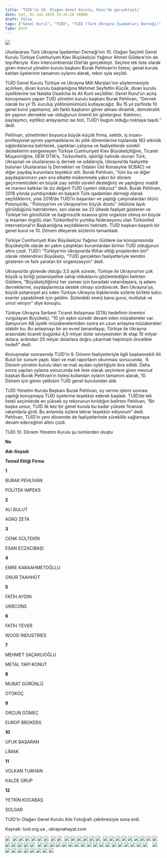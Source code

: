 ```yaml
---
title: 'TUİD’in 10. Olağan Genel Kurulu, Kiev’de gerçekleşti'
date: Sat, 01 Jun 2019 19:35:20 +0000
draft: false
tags: ["Genel Kurul", "TUİD", "TUİD (Türk Ukrayna İşadamları Derneği)", "Türk Toplumu", "Ukrayna", "Ukrayna Türk Toplumu", "Yağmur Ahmet Güldere"]
type: post
---
```


![](https://burakpehlivan.org/wp-content/uploads/2019/06/WhatsApp-Image-2019-06-01-at-17.45.46.jpeg)

Uluslararası Türk Ukrayna İşadamları Derneği’nin 10. Olağan Seçimli Genel Kurulu Türkiye Cumhuriyeti Kiev Büyükelçisi Yağmur Ahmet Güldere’nin de teşrifleriyle  Kiev Intercontinental Otel’de gerçekleşti. Seçime tek liste olarak giren mevcut yönetim kurulu başkanı Burak Pehlivan’ın listesi, genel kurula katılan üyelerinin tamamını oylarını alarak, rekor oyla seçildi.

TUİD Genel Kurulu Türkiye ve Ukrayna Milli Marşları’nın söylenmesiyle açılırken, divan kurulu başkanlığına Mehmet Seyfettin Küçük, divan kurulu üyeliklerine ise Natalia Osadcha ile Ali Kunt seçildiler. Genel Kurul’un açılış konuşmasını yapan TUİD yönetim kurulu başkanı Burak Pehlivan, ‘’Dernek olarak bu yıl 15. kuruluş yıldönümümüzü kutlayacağız. Bu 15 yıl zarfında 10 genel kurul yapmamız, altı farklı başkanın görev alması dinamik, demokratik bir yapının dernekte var olduğunun önemli bir göstergesi. Katılımcı, paylaşımcı, eşitlikçi anlayışımız ise bizi, TUİD’i bugün olduğu noktaya taşıdı.’’ dedi.

Pehlivan, yönetimleri boyunca büyük-küçük firma, sektör, iş insanı-profesyonel ayrımı yapmadıklarını iki yıllık dönemlerine toplamda 182 etkinlik sığdırdıklarına belirterek, yaptıkları çalışma ve faaliyetlerde sürekli desteklerini esirgemeyen Türkiye Cumhuriyeti Kiev Büyükelçiliğine, Ticaret Müşavirliğine, DEİK DTİK’e, Türkonfed’e, işbirliği halinde olunan Türk, Ukraynalı ve uluslararası iş dernek ve odalarıyla, Ukrayna’da faaliyette bulunan Uluslararası İş Dernekleri ve Odaları Üst Konseyine (ICBAC) ve diğer paydaş kurumlara teşekkür etti. Burak Pehlivan, ‘’tüm bu ve diğer paydaşlarımızın yanı sıra elbette mükemmele yakın bir dönem geçirmemizdeki en büyük pay sahibi sürekli desteğiniz ve yaptığınız maddi ve manevi katkılar ile siz değerli TUİD üyeleri oldunuz’’ dedi. Burak Pehlivan, 2018 yılında yurtdışındaki en başarılı Türk işadamları derneği olarak seçildiklerini, yine 2018’de TUİD’in başarıları ve yaptığı çalışmalardan ötürü Polonya’da, ''Polonya’nın ve Ukrayna’nın büyük dostu'' ödülüne layık görüldüğünü hatırlatırken, son olarak ise 22 ülkede faaliyet gösteren ve Türkiye'nin gönüllülük ve bağımsızlık esasına göre organize olmuş en büyük iş insanları örgütü olan Türkonfed’in yurtdışı federasyonu olan Türkonfed International’ın Başkanlığına seçildiklerini hatırlattı. TUİD başkanı başarılı bir genel kurul ve 10. Dönem dileyerek sözlerini tamamladı.

Türkiye Cumhuriyeti Kiev Büyükelçisi Yağmur Güldere ise konuşmasında Büyükelçilik olarak en yakın çalıştıkları kurumlardan birinin TUİD olduğunun altını çizdi. TUİD’i “Türkiye’nin Ukrayna’da iftihar ettiği projelerden biri” olarak nitelendiren Büyükelçi, “TUİD gerçekten faaliyetleriyle kendini gösteren ve fark yaratan bir organizasyon” dedi.

Ukrayna’da görevde olduğu 3,5 aylık sürede, Türkiye ile Ukrayna’nın çok büyük iş birliği potansiyeline sahip olduklarını gözlemlediğini belirten Güldere, “Büyükelçiliğimiz her zaman için buradaki vatandaşlara, iş adamı derneklerine, soydaşlarımıza destek olmayı sürdürecek. Ben Ukrayna’ya, büyük potansiyel arz eden Türkiye-Ukrayna ilişkilerinde sizlerle birlikte kalıcı eserler yapabilmek için geldim. Sizlerdeki enerji bana gurur, mutluluk ve umut veriyor” diye konuştu.

Türkiye-Ukrayna Serbest Ticaret Anlaşması (STA) hedefinin önemini vurgulayan Büyükelçi, “10 yılı aşkın süredir devam eden müzakereler var.  Sanıyorum AB üyelik müzakerelerinden sonra en uzun anlaşma müzakereleri olabilir bu. Bu anlaşmayı bir an evvel tamamlayıp, Türkiye ile Ukrayna arasındaki ticareti bugünkü 4,5 milyar dolar seviyesinden ilk etap 10 milyar dolara, ardından 20 milyar dolarlara doğru çıkarmak hepimizin öncelikle hedefi” dedi.

Konuşmalar sonrasında TUİD’in 9. Dönem faaliyetleriyle ilgili başkanvekili Ali Bulut bir sunum yaptı. İdari ve mali raporların okunması sonucunda,  9. Dönem yönetim kurulu idari ve mali açıdan oybirliğiyle ibra edildi. Daha sonra yapılan oylama sonucunda tek liste olarak seçimlere giren mevcut başkan Burak Pehlivan’ın listesi kullanılan oyların tamamını alarak, 10. Dönem için görev yetkisini TUİD genel kurulundan aldı.

TUİD Yönetim Kurulu Başkanı Burak Pehlivan, oy verme işlemi sonrası yaptığı konuşmaya TUİD üyelerine teşekkür ederek başladı. TUİD’de tek listeli seçimlerde en yüksek oy rekorunun kırıldığını belirten Pehlivan, “Bir başka unsur, TUİD ilk kez bir genel kurula bu kadar yüksek finansal rakamlarla girdi. Bu anlamda sizlere tekrar teşekkür ediyorum” dedi. Pehlivan, TUİD’in yeni dönemde de faaliyetlerinde süreklilik sağlamaya devam edeceğinin altını çizdi.

TUİD 10. Dönem Yönetim Kurulu şu isimlerden oluştu






































































**No**

**Adı-Soyadı**

**Temsil Ettiği Firma**

**1**

BURAK PEHLİVAN

POLİTEK IMPEKS

**2**

ALİ BULUT

AGRO ZETA

**3**

CENK GÜLTEKİN

ESAN ECZACIBAŞI

**4**

EMRE KARAAHMETOĞLLU

ONUR TAAHHÜT

**5**

FATİH AYDIN

UKRCONS

**6**

FATİH TEVER

WOOD INDUSTRIES

**7**

MEHMET SAÇAKLIOĞLU

METAL YAPI KONUT

**8**

MURAT GÜRÜNLÜ

OTOKOÇ

**9**

ORÇUN GÖMEÇ

EUROP BROKERS

**10**

UFUK BAŞARAN

LİMAK

**11**

VOLKAN TURHAN

KALDE GRUP

**12**

YETKİN KOCABAŞ

SOLGAR


TUİD’in Olağan Genel Kurulu Aile Fotoğrafı çekilmesiyle sona erdi.

Kaynak: tuid.org.ua , ukraynahayat.com

![](https://burakpehlivan.org/wp-content/uploads/2019/06/IMG_3215-3-Копировать.jpg)  ![](https://burakpehlivan.org/wp-content/uploads/2019/06/IMG_3226-7-Копировать.jpg) ![](https://burakpehlivan.org/wp-content/uploads/2019/06/IMG_3229-8-Копировать.jpg) ![](https://burakpehlivan.org/wp-content/uploads/2019/06/IMG_3261-21-Копировать.jpg) ![](https://burakpehlivan.org/wp-content/uploads/2019/06/IMG_3276-26-Копировать.jpg) ![](https://burakpehlivan.org/wp-content/uploads/2019/06/IMG_3330-48-Копировать.jpg) ![](https://burakpehlivan.org/wp-content/uploads/2019/06/IMG_3340-53-Копировать.jpg)  ![](https://burakpehlivan.org/wp-content/uploads/2019/06/IMG_3355-57-Копировать.jpg) ![](https://burakpehlivan.org/wp-content/uploads/2019/06/IMG_3365-60-Копировать.jpg)  ![](https://burakpehlivan.org/wp-content/uploads/2019/06/IMG_3386-72-Копировать.jpg) ![](https://burakpehlivan.org/wp-content/uploads/2019/06/IMG_3387-73-Копировать.jpg) ![](https://burakpehlivan.org/wp-content/uploads/2019/06/IMG_3392-74-Копировать.jpg) ![](https://burakpehlivan.org/wp-content/uploads/2019/06/IMG_3396-76-Копировать.jpg) ![](https://burakpehlivan.org/wp-content/uploads/2019/06/IMG_3401-78-Копировать.jpg) ![](https://burakpehlivan.org/wp-content/uploads/2019/06/IMG_3402-79-Копировать.jpg)  ![](https://burakpehlivan.org/wp-content/uploads/2019/06/IMG_3408-84-Копировать.jpg) ![](https://burakpehlivan.org/wp-content/uploads/2019/06/IMG_3416-87-Копировать.jpg) ![](https://burakpehlivan.org/wp-content/uploads/2019/06/IMG_3420-89-Копировать.jpg) ![](https://burakpehlivan.org/wp-content/uploads/2019/06/IMG_3428-93-Копировать.jpg) ![](https://burakpehlivan.org/wp-content/uploads/2019/06/IMG_3432-95-Копировать.jpg) ![](https://burakpehlivan.org/wp-content/uploads/2019/06/IMG_3442-98-Копировать.jpg) ![](https://burakpehlivan.org/wp-content/uploads/2019/06/IMG_3444-100-Копировать.jpg) ![](https://burakpehlivan.org/wp-content/uploads/2019/06/IMG_3446-102-Копировать.jpg) ![](https://burakpehlivan.org/wp-content/uploads/2019/06/IMG_3452-105-Копировать.jpg) ![](https://burakpehlivan.org/wp-content/uploads/2019/06/IMG_3454-106-Копировать.jpg) ![](https://burakpehlivan.org/wp-content/uploads/2019/06/IMG_3455-107-Копировать.jpg) ![](https://burakpehlivan.org/wp-content/uploads/2019/06/IMG_3472-116-Копировать.jpg) ![](https://burakpehlivan.org/wp-content/uploads/2019/06/IMG_3479-117-Копировать.jpg) ![](https://burakpehlivan.org/wp-content/uploads/2019/06/IMG_3480-118-Копировать.jpg)  ![](https://burakpehlivan.org/wp-content/uploads/2019/06/IMG_3484-120-Копировать.jpg) ![](https://burakpehlivan.org/wp-content/uploads/2019/06/IMG_3488-122-Копировать.jpg) ![](https://burakpehlivan.org/wp-content/uploads/2019/06/IMG_3506-130-Копировать.jpg) ![](https://burakpehlivan.org/wp-content/uploads/2019/06/IMG_3507-131-Копировать.jpg) ![](https://burakpehlivan.org/wp-content/uploads/2019/06/IMG_3514-135-Копировать.jpg) ![](https://burakpehlivan.org/wp-content/uploads/2019/06/IMG_3518-136-Копировать.jpg) ![](https://burakpehlivan.org/wp-content/uploads/2019/06/IMG_3520-137-Копировать.jpg) ![](https://burakpehlivan.org/wp-content/uploads/2019/06/IMG_3526-141-Копировать.jpg) ![](https://burakpehlivan.org/wp-content/uploads/2019/06/IMG_3527-142-Копировать.jpg) ![](https://burakpehlivan.org/wp-content/uploads/2019/06/IMG_3529-144-Копировать.jpg) ![](https://burakpehlivan.org/wp-content/uploads/2019/06/IMG_3536-147-Копировать.jpg) ![](https://burakpehlivan.org/wp-content/uploads/2019/06/IMG_3538-148-Копировать.jpg) ![](https://burakpehlivan.org/wp-content/uploads/2019/06/IMG_3540-149-Копировать.jpg) ![](https://burakpehlivan.org/wp-content/uploads/2019/06/IMG_3541-150-Копировать.jpg) ![](https://burakpehlivan.org/wp-content/uploads/2019/06/IMG_3545-153-Копировать.jpg) ![](https://burakpehlivan.org/wp-content/uploads/2019/06/IMG_3549-156-Копировать.jpg) ![](https://burakpehlivan.org/wp-content/uploads/2019/06/IMG_3554-160-Копировать.jpg) ![](https://burakpehlivan.org/wp-content/uploads/2019/06/IMG_3561-163-Копировать.jpg)    ![](https://burakpehlivan.org/wp-content/uploads/2019/06/IMG_3590-176-Копировать.jpg) ![](https://burakpehlivan.org/wp-content/uploads/2019/06/IMG_3595-178-Копировать.jpg) ![](https://burakpehlivan.org/wp-content/uploads/2019/06/IMG_3605-188-Копировать.jpg) ![](https://burakpehlivan.org/wp-content/uploads/2019/06/IMG_3608-190-Копировать.jpg) ![](https://burakpehlivan.org/wp-content/uploads/2019/06/IMG_3611-191-Копировать.jpg) ![](https://burakpehlivan.org/wp-content/uploads/2019/06/IMG_3614-193-Копировать.jpg) ![](https://burakpehlivan.org/wp-content/uploads/2019/06/IMG_3615-194-Копировать.jpg) ![](https://burakpehlivan.org/wp-content/uploads/2019/06/IMG_3619-197-Копировать.jpg) ![](https://burakpehlivan.org/wp-content/uploads/2019/06/IMG_3624-199-Копировать.jpg)